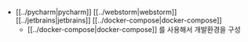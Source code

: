 - [[../pycharm|pycharm]] [[../webstorm|webstorm]] [[../jetbrains|jetbrains]] [[../docker-compose|docker-compose]]
  - [[../docker-compose|docker-compose]] 를 사용해서 개발환경을 구성
